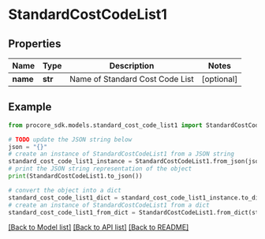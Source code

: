 # StandardCostCodeList1


## Properties

Name | Type | Description | Notes
------------ | ------------- | ------------- | -------------
**name** | **str** | Name of Standard Cost Code List | [optional] 

## Example

```python
from procore_sdk.models.standard_cost_code_list1 import StandardCostCodeList1

# TODO update the JSON string below
json = "{}"
# create an instance of StandardCostCodeList1 from a JSON string
standard_cost_code_list1_instance = StandardCostCodeList1.from_json(json)
# print the JSON string representation of the object
print(StandardCostCodeList1.to_json())

# convert the object into a dict
standard_cost_code_list1_dict = standard_cost_code_list1_instance.to_dict()
# create an instance of StandardCostCodeList1 from a dict
standard_cost_code_list1_from_dict = StandardCostCodeList1.from_dict(standard_cost_code_list1_dict)
```
[[Back to Model list]](../README.md#documentation-for-models) [[Back to API list]](../README.md#documentation-for-api-endpoints) [[Back to README]](../README.md)


